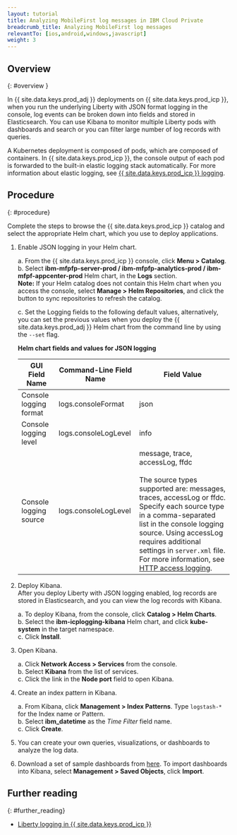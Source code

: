 ```yaml
---
layout: tutorial
title: Analyzing MobileFirst log messages in IBM Cloud Private
breadcrumb_title: Analyzing MobileFirst log messages
relevantTo: [ios,android,windows,javascript]
weight: 3
---
```

<!-- NLS_CHARSET=UTF-8 -->
## Overview
{: #overview }

In {{ site.data.keys.prod_adj }} deployments on {{ site.data.keys.prod_icp }}, when you run the underlying Liberty with JSON format logging in the console, log events can be broken down into fields and stored in Elasticsearch. You can use Kibana to monitor multiple Liberty pods with dashboards and search or you can filter large number of log records with queries.

A Kubernetes deployment is composed of pods, which are composed of containers. In {{ site.data.keys.prod_icp }}, the console output of each pod is forwarded to the built-in elastic logging stack automatically. For more information about elastic logging, see [{{ site.data.keys.prod_icp }} logging](https://www.ibm.com/support/knowledgecenter/en/SSBS6K_2.1.0/manage_metrics/logging_elk.html).


## Procedure
{: #procedure}

Complete the steps to browse the {{ site.data.keys.prod_icp }} catalog and select the appropriate Helm chart, which you use to deploy applications.

1.  Enable JSON logging in your Helm chart.

      a.  From the {{ site.data.keys.prod_icp }} console, click **Menu > Catalog**.<br/>
      b.  Select **ibm-mfpfp-server-prod / ibm-mfpfp-analytics-prod / ibm-mfpf-appcenter-prod** Helm chart, in the **Logs** section.<br/>
          **Note:**  If your Helm catalog does not contain this Helm chart when you access the console, select **Manage > Helm Repositories**, and click the button to sync repositories to refresh the catalog.


      c.  Set the Logging fields to the following default values, alternatively, you can set the previous values when you deploy the {{ site.data.keys.prod_adj }} Helm chart from the command line by using the `--set` flag.<br/>
      <div class="container">
      <p><b>Helm chart fields and values for JSON logging</b></p>            
      <table class="table table-bordered">
        <thead>
          <tr>
            <th>GUI Field Name</th>
            <th> Command-Line Field Name</th>
            <th>Field Value</th>
          </tr>
        </thead>
        <tbody>
          <tr>
            <td>Console logging format </td>
            <td>logs.consoleFormat</td>
            <td>json</td>
          </tr>
          <tr>
            <td>Console logging level</td>
            <td>logs.consoleLogLevel</td>
            <td>info</td>
          </tr>
          <tr>
            <td>Console logging source</td>
            <td>logs.consoleLogLevel</td>
            <td>message, trace, accessLog, ffdc<br/><br/>The source types supported are: messages, traces, accessLog or ffdc.  Specify each source type in a comma-separated list in the console logging source. Using accessLog requires additional settings in <code>server.xml</code> file. For more information, see <a href="https://www.ibm.com/support/knowledgecenter/SSAW57_liberty/com.ibm.websphere.wlp.nd.multiplatform.doc/ae/rwlp_http_accesslogs.html?view=kc">HTTP access logging</a>.</td>
          </tr>
        </tbody>
      </table>
    </div>
2.  Deploy Kibana.<br/>
    After you deploy Liberty with JSON logging enabled, log records are stored in Elasticsearch, and you can view the log records with Kibana.<br/>

      a.  To deploy Kibana, from the console, click **Catalog > Helm Charts**.<br/>
      b.  Select the **ibm-icplogging-kibana** Helm chart, and click **kube-system** in the target namespace.<br/>
      c.  Click **Install**.<br/>

3.  Open Kibana.<br/>

      a.  Click **Network Access > Services** from the console.<br/>
      b.  Select **Kibana** from the list of services.<br/>
      c.  Click the link in the **Node port** field to open Kibana.<br/>

4.  Create an index pattern in Kibana.<br/>

      a.  From Kibana, click **Management > Index Patterns**. Type `logstash-*` for the Index name or Pattern.<br/>
      b.  Select **ibm_datetime** as the *Time Filter* field name.<br/>
      c.  Click **Create**.<br/>

5. You can create your own queries, visualizations, or dashboards to analyze the log data.

6. Download a set of sample dashboards from [here](https://github.com/WASdev/sample.dashboards). To import dashboards into Kibana, select **Management > Saved Objects**, click **Import**.

## Further reading
{: #further_reading}

* [Liberty logging in {{ site.data.keys.prod_icp }}](https://www.ibm.com/support/knowledgecenter/SSAW57_liberty/com.ibm.websphere.wlp.nd.multiplatform.doc/ae/twlp_icp_logging.html?view=kc)

